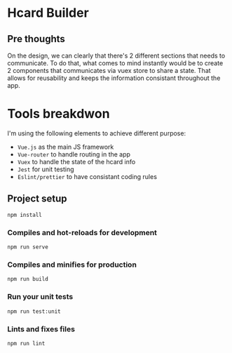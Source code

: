 # Hcard Builder
## Pre thoughts
On the design, we can clearly that there's 2 different sections that needs to communicate. To do that, what comes to mind instantly would be to create 2 components that communicates via vuex store to share a state. That allows for reusability and keeps the information consistant throughout the app. 

# Tools breakdwon
I'm using the following elements to achieve different purpose:
- `Vue.js` as the main JS framework
- `Vue-router` to handle routing in the app
- `Vuex` to handle the state of the hcard info
- `Jest` for unit testing
- `Eslint/prettier` to have consistant coding rules

## Project setup
```
npm install
```

### Compiles and hot-reloads for development
```
npm run serve
```

### Compiles and minifies for production
```
npm run build
```

### Run your unit tests
```
npm run test:unit
```

### Lints and fixes files
```
npm run lint
```